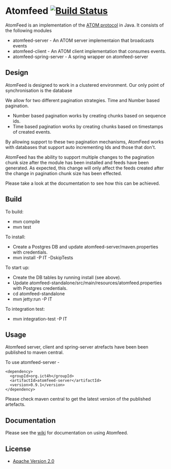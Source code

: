 # Atomfeed [![Build Status](https://travis-ci.org/ICT4H/atomfeed.svg?branch=master)](https://travis-ci.org/ICT4H/atomfeed)

AtomFeed is an implementation of the [ATOM protocol](https://github.com/ICT4H/simplefeed) in Java. It consists of the following modules

* atomfeed-server - An ATOM server implementaion that broadcasts events
* atomfeed-client - An ATOM client implementation that consumes events.
* atomfeed-spring-server - A spring wrapper on atomfeed-server

Design
------

AtomFeed is designed to work in a clustered environment. Our only point of synchronisation is the database

We allow for two different pagination strategies. Time and Number based pagination. 

* Number based pagination works by creating chunks based on sequence ids.
* Time based pagination works by creating chunks based on timestamps of created events.

By allowing support to these two pagination mechanisms, AtomFeed works with databases that support auto incrementing Ids and those that don't.

<p>
AtomFeed has the ability to support multiple changes to the pagination chunk size after the module has been installed and feeds have been generated.
As expected, this change will only affect the feeds created after the change in pagination chunk size has been effected.

Please take a look at the documentation to see how this can be achieved.
</p>

Build
-----
To build:
* mvn compile
* mvn test

To install:
* Create a Postgres DB and update atomfeed-server/maven.properties with credentials.
* mvn install -P IT -DskipTests

To start up:
* Create the DB tables by running install (see above).
* Update atomfeed-standalone/src/main/resources/atomfeed.properties with Postgres credentials.
* cd atomfeed-standalone
* mvn jetty:run -P IT

To integration test:
* mvn integration-test -P IT

Usage
------

Atomfeed server, client and spring-server atrefacts have been been published to maven central.

To use atomfeed-server -

```
<dependency>
  <groupId>org.ict4h</groupId>
  <artifactId>atomfeed-server</artifactId>
  <version>0.9.1</version>
</dependency>
```

Please check maven central to get the latest version of the published artefacts.

Documentation
------
Please see the [wiki](https://github.com/ICT4H/atomfeed/wiki) for documentation on using Atomfeed.

## License

* [Apache Version 2.0](http://www.apache.org/licenses/LICENSE-2.0.html)

